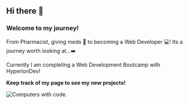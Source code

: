 ## Hi there 👋

### Welcome to my journey! 

From Pharmacist, giving meds :pill: to becoming a Web Developer :computer:! Its a journey worth looking at...:arrow_right:

Currently I am completing a Web Development Bootcamp with HyperionDev!

**Keep track of my page to see my new projects!**


<picture>
    <img alt="Computers with code." src="https://cdn.pixabay.com/photo/2016/04/04/14/12/monitor-1307227_960_720.jpg">
</picture>

<!--
**jiteshpabari/jiteshpabari** is a ✨ _special_ ✨ repository because its `README.md` (this file) appears on your GitHub profile.

Here are some ideas to get you started:

- 🔭 I’m currently working on ...
- 🌱 I’m currently learning ...
- 👯 I’m looking to collaborate on ...
- 🤔 I’m looking for help with ...
- 💬 Ask me about ...
- 📫 How to reach me: ...
- 😄 Pronouns: ...
- ⚡ Fun fact: ...
-->
